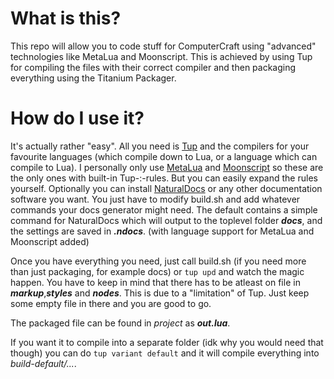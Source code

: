 # What is this?
This repo will allow you to code stuff for ComputerCraft using "advanced" technologies like MetaLua and Moonscript. This is achieved by using Tup for compiling the files with their correct compiler and then packaging everything using the Titanium Packager.

# How do I use it?
It's actually rather "easy". All you need is [Tup](http://gittup.org/tup) and the compilers for your favourite languages (which compile down to Lua, or a language which can compile to Lua). I personally only use [MetaLua](http://metalua.luaforge.net/) and [Moonscript](http://moonscript.org) so these are the only ones with built-in Tup-:-rules. But you can easily expand the rules yourself.
Optionally you can install [NaturalDocs](http://www.naturaldocs.org/) or any other documentation software you want. You just have to modify build.sh and add whatever commands your docs generator might need. The default contains a simple command for NaturalDocs which will output to the toplevel folder ___docs___, and the settings are saved in ___.ndocs___. (with language support for MetaLua and Moonscript added)

Once you have everything you need, just call build.sh (if you need more than just packaging, for example docs) or ``tup upd`` and watch the magic happen. You have to keep in mind that there has to be atleast on file in ___markup___,___styles___ and ___nodes___. This is due to a "limitation" of Tup. Just keep some empty file in there and you are good to go.

The packaged file can be found in _project_ as ___out.lua___.

If you want it to compile into a separate folder (idk why you would need that though) you can do ``tup variant default`` and it will compile everything into _build-default/..._.
